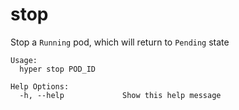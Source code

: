# stop

Stop a `Running` pod, which will return to `Pending` state

	Usage:
	  hyper stop POD_ID

	Help Options:
	  -h, --help             Show this help message
